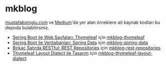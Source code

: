 # mkblog
[mustafakoroglu.com](http://mustafakoroglu.com/) ve [Medium](https://medium.com/@mustafakoroglu)'da yer alan örneklere ait kaynak kodları bu depoda bulabilirsiniz.

- [Spring Boot ile Web Sayfaları: Thymeleaf](https://medium.com/@mustafakoroglu/spring-boot-ile-web-sayfalar%C4%B1-thymeleaf-9613c8a6e888) için [mkblog-thymeleaf](mkblog-thymeleaf)
- [Spring Boot ile Veritabanları: Spring Data](https://medium.com/@mustafakoroglu/spring-boot-ile-veritabanlar%C4%B1-spring-data-2c7087c0e78b) için [mkblog-spring-data](mkblog-spring-data)
- [Birkaç Satırda RESTful: REST Repositories](https://medium.com/@mustafakoroglu/birka%C3%A7-sat%C4%B1rda-restful-rest-repositories-9f25a6ca244b) için [mkblog-rest-repositories](mkblog-rest-repositories)
- [Thymeleaf Layout Dialect ile Tasarım](https://medium.com/@mustafakoroglu/thymeleaf-layout-dialect-ile-tasar%C4%B1m-d0b2222c9818) için [mkblog-thymeleaf-layout-dialect](mkblog-thymeleaf-layout-dialect)
